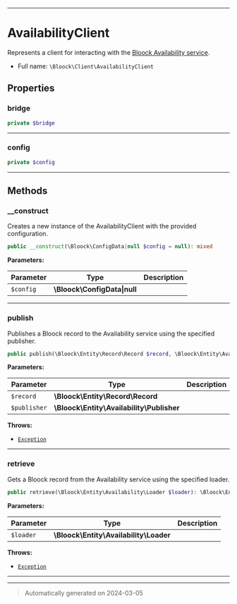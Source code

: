 ***

# AvailabilityClient

Represents a client for interacting with the [Bloock Availability service](https://dashboard.bloock.com/login).



* Full name: `\Bloock\Client\AvailabilityClient`



## Properties


### bridge



```php
private $bridge
```






***

### config



```php
private $config
```






***

## Methods


### __construct

Creates a new instance of the AvailabilityClient with the provided configuration.

```php
public __construct(\Bloock\ConfigData|null $config = null): mixed
```








**Parameters:**

| Parameter | Type | Description |
|-----------|------|-------------|
| `$config` | **\Bloock\ConfigData&#124;null** |  |





***

### publish

Publishes a Bloock record to the Availability service using the specified publisher.

```php
public publish(\Bloock\Entity\Record\Record $record, \Bloock\Entity\Availability\Publisher $publisher): string
```








**Parameters:**

| Parameter | Type | Description |
|-----------|------|-------------|
| `$record` | **\Bloock\Entity\Record\Record** |  |
| `$publisher` | **\Bloock\Entity\Availability\Publisher** |  |




**Throws:**

- [`Exception`](../../Exception.md)



***

### retrieve

Gets a Bloock record from the Availability service using the specified loader.

```php
public retrieve(\Bloock\Entity\Availability\Loader $loader): \Bloock\Entity\Record\Record
```








**Parameters:**

| Parameter | Type | Description |
|-----------|------|-------------|
| `$loader` | **\Bloock\Entity\Availability\Loader** |  |




**Throws:**

- [`Exception`](../../Exception.md)



***


***
> Automatically generated on 2024-03-05
